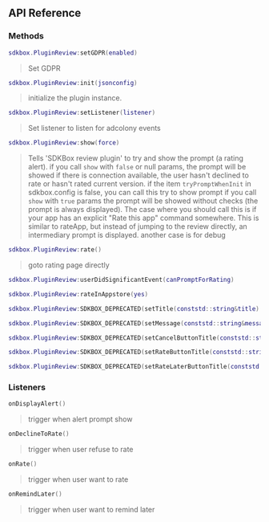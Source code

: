## API Reference

### Methods
```lua
sdkbox.PluginReview:setGDPR(enabled)
```
> Set GDPR

```lua
sdkbox.PluginReview:init(jsonconfig)
```
>  initialize the plugin instance.

```lua
sdkbox.PluginReview:setListener(listener)
```
> Set listener to listen for adcolony events

```lua
sdkbox.PluginReview:show(force)
```
> Tells 'SDKBox review plugin' to try and show the prompt (a rating alert).
if you call `show` with `false` or null params,
the prompt will be showed if there is connection available,
the user hasn't declined to rate or hasn't rated current version.
if the item `tryPromptWhenInit` in sdkbox.config is false, you can call this try to show prompt
if you call `show` with `true` params
the prompt will be showed without checks (the prompt is always displayed).
The case where you should call this is if your app has an
explicit "Rate this app" command somewhere. This is similar to rateApp,
but instead of jumping to the review directly, an intermediary prompt is displayed.
another case is for debug

```lua
sdkbox.PluginReview:rate()
```
> goto rating page directly

```lua
sdkbox.PluginReview:userDidSignificantEvent(canPromptForRating)
```

```lua
sdkbox.PluginReview:rateInAppstore(yes)
```

```lua
sdkbox.PluginReview:SDKBOX_DEPRECATED(setTitle(conststd::string&title)
```

```lua
sdkbox.PluginReview:SDKBOX_DEPRECATED(setMessage(conststd::string&message)
```

```lua
sdkbox.PluginReview:SDKBOX_DEPRECATED(setCancelButtonTitle(conststd::string&cancelTitle)
```

```lua
sdkbox.PluginReview:SDKBOX_DEPRECATED(setRateButtonTitle(conststd::string&rateTitle)
```

```lua
sdkbox.PluginReview:SDKBOX_DEPRECATED(setRateLaterButtonTitle(conststd::string&rateLaterTitle)
```


### Listeners
```lua
onDisplayAlert()
```
> trigger when alert prompt show

```lua
onDeclineToRate()
```
> trigger when user refuse to rate

```lua
onRate()
```
> trigger when user want to rate

```lua
onRemindLater()
```
> trigger when user want to remind later


